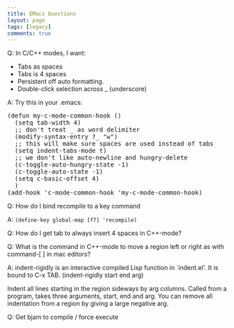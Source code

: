 ```yaml
---
title: EMacs Questions
layout: page
tags: [legacy]
comments: true
---
```

Q: In C/C++ modes, I want:
* Tabs as spaces
* Tabs is 4 spaces
* Persistent off auto formatting.
* Double-click selection across _ (underscore)

A: Try this in your .emacs:
<pre>
(defun my-c-mode-common-hook ()
  (setq tab-width 4)
  ;; don't treat _ as word delimiter
  (modify-syntax-entry ?_ "w")
  ;; this will make sure spaces are used instead of tabs
  (setq indent-tabs-mode t)
  ;; we don't like auto-newline and hungry-delete
  (c-toggle-auto-hungry-state -1)
  (c-toggle-auto-state -1)
  (setq c-basic-offset 4)
  )
(add-hook 'c-mode-common-hook 'my-c-mode-common-hook)
</pre>

Q: How do I bind recompile to a key command

A: `(define-key global-map [f7] 'recompile)`

Q: How do I get tab to always insert 4 spaces in C++-mode?

Q: What is the command in C++-mode to move a region left or right as with command-[ ] in mac editors?

A: indent-rigidly is an interactive compiled Lisp function in `indent.el'.
It is bound to C-x TAB.
(indent-rigidly start end arg)

Indent all lines starting in the region sideways by arg columns.
Called from a program, takes three arguments, start, end and arg.
You can remove all indentation from a region by giving a large negative arg.

Q: Get bjam to compile / force execute
